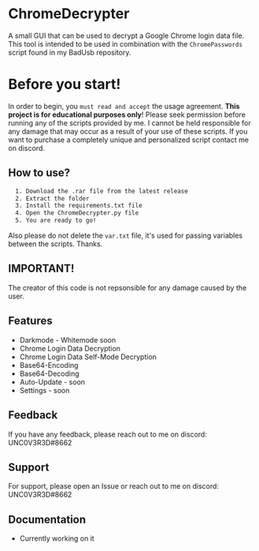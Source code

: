 
# ChromeDecrypter
A small GUI that can be used to decrypt a Google Chrome login data file.
This tool is intended to be used in combination with the ``ChromePasswords`` script found in my BadUsb repository.


# Before you start!

In order to begin, you ``must read and accept`` the usage agreement. **This project is for educational purposes only**! Please seek permission before running any of the scripts provided by me. I cannot be held responsible for any damage that may occur as a result of your use of these scripts.
If you want to purchase a completely unique and personalized script contact me on discord.

## How to use?

```bash
  1. Download the .rar file from the latest release
  2. Extract the folder
  3. Install the requirements.txt file
  4. Open the ChromeDecrypter.py file
  5. You are ready to go!
```
Also please do not delete the ``var.txt`` file, it's used for passing variables between the scripts. Thanks.



## IMPORTANT!

The creator of this code is not repsonsible for any damage caused by the user.


## Features

- Darkmode - Whitemode soon
- Chrome Login Data Decryption
- Chrome Login Data Self-Mode Decryption
- Base64-Encoding
- Base64-Decoding
- Auto-Update - soon
- Settings - soon





## Feedback

If you have any feedback, please reach out to me on discord: UNC0V3R3D#8662





## Support

For support, please open an Issue or reach out to me on discord: UNC0V3R3D#8662





## Documentation

- Currently working on it

